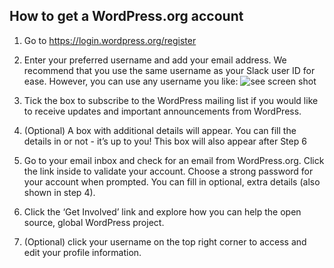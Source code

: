 ## How to get a WordPress.org account

1. Go to https://login.wordpress.org/register
2. Enter your preferred username and add your email address. We recommend that you use the same username as your Slack user ID for ease. However, you can use any username you like: ![see screen shot](https://github.com/WordPress/contributor-day-handbook/blob/master/images/Create%20wordpress-org%20account%2001_EN.png)

3. Tick the box to subscribe to the WordPress mailing list if you would like to receive updates and important announcements from WordPress.
4. (Optional) A box with additional details will appear. You can fill the details in or not - it’s up to you! This box will also appear after Step 6

5. Go to your email inbox and check for an email from WordPress.org. Click the link inside to validate your account.
Choose a strong password for your account when prompted. You can fill in optional, extra details (also shown in step 4). 
6. Click the ‘Get Involved’ link and explore how you can help the open source, global WordPress project. 
7. (Optional) click your username on the top right corner to access and edit your profile information.

